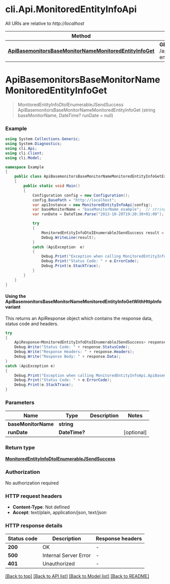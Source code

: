 # cli.Api.MonitoredEntityInfoApi

All URIs are relative to *http://localhost*

| Method | HTTP request | Description |
|--------|--------------|-------------|
| [**ApiBasemonitorsBaseMonitorNameMonitoredEntityInfoGet**](MonitoredEntityInfoApi.md#apibasemonitorsbasemonitornamemonitoredentityinfoget) | **GET** /api/basemonitors/{baseMonitorName}/monitored-entity-info |  |

<a id="apibasemonitorsbasemonitornamemonitoredentityinfoget"></a>
# **ApiBasemonitorsBaseMonitorNameMonitoredEntityInfoGet**
> MonitoredEntityInfoDtoIEnumerableJSendSuccess ApiBasemonitorsBaseMonitorNameMonitoredEntityInfoGet (string baseMonitorName, DateTime? runDate = null)



### Example
```csharp
using System.Collections.Generic;
using System.Diagnostics;
using cli.Api;
using cli.Client;
using cli.Model;

namespace Example
{
    public class ApiBasemonitorsBaseMonitorNameMonitoredEntityInfoGetExample
    {
        public static void Main()
        {
            Configuration config = new Configuration();
            config.BasePath = "http://localhost";
            var apiInstance = new MonitoredEntityInfoApi(config);
            var baseMonitorName = "baseMonitorName_example";  // string | 
            var runDate = DateTime.Parse("2013-10-20T19:20:30+01:00");  // DateTime? |  (optional) 

            try
            {
                MonitoredEntityInfoDtoIEnumerableJSendSuccess result = apiInstance.ApiBasemonitorsBaseMonitorNameMonitoredEntityInfoGet(baseMonitorName, runDate);
                Debug.WriteLine(result);
            }
            catch (ApiException  e)
            {
                Debug.Print("Exception when calling MonitoredEntityInfoApi.ApiBasemonitorsBaseMonitorNameMonitoredEntityInfoGet: " + e.Message);
                Debug.Print("Status Code: " + e.ErrorCode);
                Debug.Print(e.StackTrace);
            }
        }
    }
}
```

#### Using the ApiBasemonitorsBaseMonitorNameMonitoredEntityInfoGetWithHttpInfo variant
This returns an ApiResponse object which contains the response data, status code and headers.

```csharp
try
{
    ApiResponse<MonitoredEntityInfoDtoIEnumerableJSendSuccess> response = apiInstance.ApiBasemonitorsBaseMonitorNameMonitoredEntityInfoGetWithHttpInfo(baseMonitorName, runDate);
    Debug.Write("Status Code: " + response.StatusCode);
    Debug.Write("Response Headers: " + response.Headers);
    Debug.Write("Response Body: " + response.Data);
}
catch (ApiException e)
{
    Debug.Print("Exception when calling MonitoredEntityInfoApi.ApiBasemonitorsBaseMonitorNameMonitoredEntityInfoGetWithHttpInfo: " + e.Message);
    Debug.Print("Status Code: " + e.ErrorCode);
    Debug.Print(e.StackTrace);
}
```

### Parameters

| Name | Type | Description | Notes |
|------|------|-------------|-------|
| **baseMonitorName** | **string** |  |  |
| **runDate** | **DateTime?** |  | [optional]  |

### Return type

[**MonitoredEntityInfoDtoIEnumerableJSendSuccess**](MonitoredEntityInfoDtoIEnumerableJSendSuccess.md)

### Authorization

No authorization required

### HTTP request headers

 - **Content-Type**: Not defined
 - **Accept**: text/plain, application/json, text/json


### HTTP response details
| Status code | Description | Response headers |
|-------------|-------------|------------------|
| **200** | OK |  -  |
| **500** | Internal Server Error |  -  |
| **401** | Unauthorized |  -  |

[[Back to top]](#) [[Back to API list]](../README.md#documentation-for-api-endpoints) [[Back to Model list]](../README.md#documentation-for-models) [[Back to README]](../README.md)


